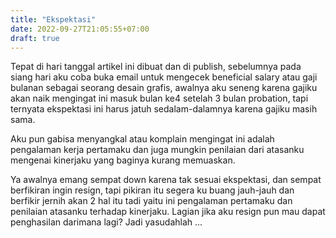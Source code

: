 ```yaml
---
title: "Ekspektasi"
date: 2022-09-27T21:05:55+07:00
draft: true
---
```


Tepat di hari tanggal artikel ini dibuat dan di publish, sebelumnya pada siang hari aku coba buka email untuk mengecek beneficial salary atau gaji bulanan sebagai seorang desain grafis, awalnya aku seneng karena gajiku akan naik mengingat ini masuk bulan ke4 setelah 3 bulan probation, tapi ternyata ekspektasi ini harus jatuh sedalam-dalamnya karena gajiku masih sama.

Aku pun gabisa menyangkal atau komplain mengingat ini adalah pengalaman kerja pertamaku dan juga mungkin penilaian dari atasanku mengenai kinerjaku yang baginya kurang memuaskan.

Ya awalnya emang sempat down karena tak sesuai ekspektasi, dan sempat berfikiran ingin resign, tapi pikiran itu segera ku buang jauh-jauh dan berfikir jernih akan 2 hal itu tadi yaitu ini pengalaman pertamaku dan penilaian atasanku terhadap kinerjaku. Lagian jika aku resign pun mau dapat penghasilan darimana lagi? Jadi yasudahlah ...